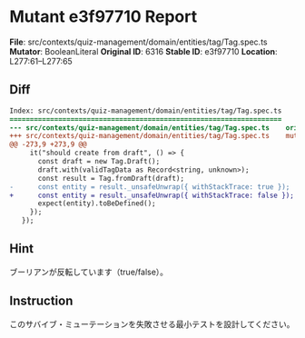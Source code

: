 # Mutant e3f97710 Report

**File**: src/contexts/quiz-management/domain/entities/tag/Tag.spec.ts
**Mutator**: BooleanLiteral
**Original ID**: 6316
**Stable ID**: e3f97710
**Location**: L277:61–L277:65

## Diff

```diff
Index: src/contexts/quiz-management/domain/entities/tag/Tag.spec.ts
===================================================================
--- src/contexts/quiz-management/domain/entities/tag/Tag.spec.ts	original
+++ src/contexts/quiz-management/domain/entities/tag/Tag.spec.ts	mutated #6316
@@ -273,9 +273,9 @@
     it("should create from draft", () => {
       const draft = new Tag.Draft();
       draft.with(validTagData as Record<string, unknown>);
       const result = Tag.fromDraft(draft);
-      const entity = result._unsafeUnwrap({ withStackTrace: true });
+      const entity = result._unsafeUnwrap({ withStackTrace: false });
       expect(entity).toBeDefined();
     });
   });
```

## Hint

ブーリアンが反転しています（true/false）。

## Instruction

このサバイブ・ミューテーションを失敗させる最小テストを設計してください。
